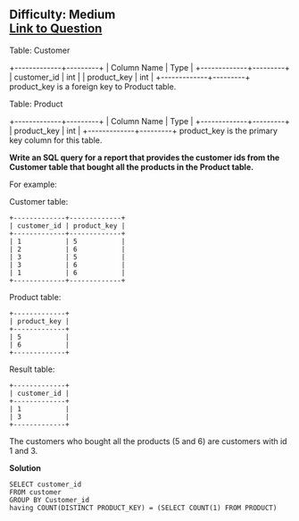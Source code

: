 Difficulty: Medium  
[Link to Question](https://leetcode.com/problems/customers-who-bought-all-products/)
---------------------------
Table: Customer

+-------------+---------+
| Column Name | Type    |
+-------------+---------+
| customer_id | int     |
| product_key | int     |
+-------------+---------+
product_key is a foreign key to Product table.

Table: Product

+-------------+---------+
| Column Name | Type    |
+-------------+---------+
| product_key | int     |
+-------------+---------+
product_key is the primary key column for this table.

**Write an SQL query for a report that provides the customer ids from the Customer table that bought all the products in the Product table.**

For example:

Customer table:
```
+-------------+-------------+
| customer_id | product_key |
+-------------+-------------+
| 1           | 5           |
| 2           | 6           |
| 3           | 5           |
| 3           | 6           |
| 1           | 6           |
+-------------+-------------+
```
Product table:
```
+-------------+
| product_key |
+-------------+
| 5           |
| 6           |
+-------------+
```
Result table:
```
+-------------+
| customer_id |
+-------------+
| 1           |
| 3           |
+-------------+
```
The customers who bought all the products (5 and 6) are customers with id 1 and 3.


**Solution**
```
SELECT customer_id
FROM customer
GROUP BY Customer_id
having COUNT(DISTINCT PRODUCT_KEY) = (SELECT COUNT(1) FROM PRODUCT)
```
